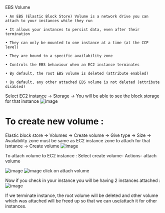EBS Volume

    • An EBS (Elastic Block Store) Volume is a network drive you can attach to your instances while they run

    • It allows your instances to persist data, even after their termination

    • They can only be mounted to one instance at a time (at the CCP level)

    • They are bound to a specific availability zone

    • Controls the EBS behaviour when an EC2 instance terminates

    • By default, the root EBS volume is deleted (attribute enabled)

    • By default, any other attached EBS volume is not deleted (attribute disabled)

Select EC2 instance -> Storage -> You will be able to see the block storage for that instance
![image](https://user-images.githubusercontent.com/107784718/212531076-1b38dbd0-d46e-42cb-becd-b743eaba7e1e.png)

# To create new volume :
Elastic block store -> Volumes -> Create volume -> Give type -> Size -> Availability zone must be same as EC2 instance zone to attach for that isntance -> Create volume
![image](https://user-images.githubusercontent.com/107784718/212531139-d0d3e894-8a1f-4409-bb58-7ded1ca9cdcd.png)

To attach volume to EC2 instance :
Select create volume- Actions- attach volume

![image](https://user-images.githubusercontent.com/107784718/212531229-88a8deab-ce2b-4e6b-9d74-02eef786d78f.png)
![image](https://user-images.githubusercontent.com/107784718/212531242-e8b750c2-f0ad-4e05-b706-745a6de2d330.png)
click on attach volume

Now if you check in your instance you will be having 2 instances attached :
![image](https://user-images.githubusercontent.com/107784718/212531279-591e2c00-2a89-489c-8a8e-135f153df9db.png)

If we terminate instance, the root volume will be deleted and other volume which was attached will be freed up so that we can use/attach it for other instances.
